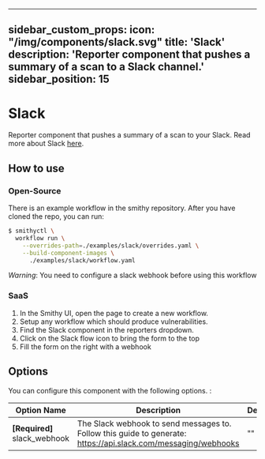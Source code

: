 ***

sidebar\_custom\_props:
icon: "/img/components/slack.svg"
title: 'Slack'
description: 'Reporter component that pushes a summary of a scan to a Slack channel.'
sidebar\_position: 15
---------------------

# Slack

Reporter component that pushes a summary of a scan to your Slack. Read more about
Slack [here](https://slack.com/intl/en-gb/).

## How to use

### Open-Source

There is an example workflow in the smithy repository.
After you have cloned the repo, you can run:

```bash
$ smithyctl \
  workflow run \
    --overrides-path=./examples/slack/overrides.yaml \
    --build-component-images \
      ./examples/slack/workflow.yaml
```

*Warning*: You need to configure a slack webhook before using this workflow

### SaaS

1. In the Smithy UI, open the page to create a new workflow.
2. Setup any workflow which should produce vulnerabilities.
3. Find the Slack component in the reporters dropdown.
4. Click on the Slack flow icon to bring the form to the top
5. Fill the form on the right with a webhook

## Options

You can configure this component with the following options. :

| Option Name                           | Description                                                                                                                            | Default                                                                                                                      | Type   |
|---------------------------------------|----------------------------------------------------------------------------------------------------------------------------------------|------------------------------------------------------------------------------------------------------------------------------|--------|
| **\[Required]** slack\_webhook | The Slack webhook to send messages to. Follow this guide to generate: https://api.slack.com/messaging/webhooks                         | ""                                                                                                                           | String |
